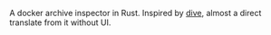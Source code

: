 A docker archive inspector in Rust. Inspired by [dive](https://github.com/wagoodman/dive), almost a direct translate from it without UI.

